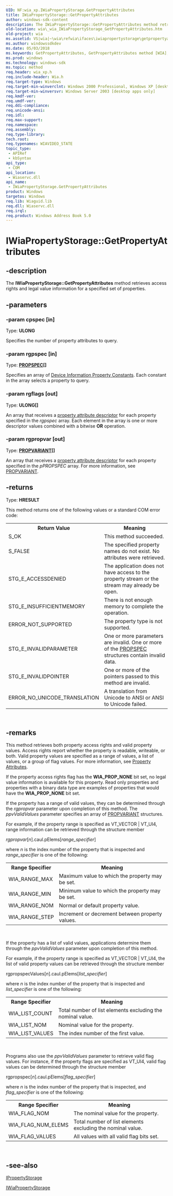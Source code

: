 ```yaml
---
UID: NF:wia_xp.IWiaPropertyStorage.GetPropertyAttributes
title: IWiaPropertyStorage::GetPropertyAttributes
author: windows-sdk-content
description: The IWiaPropertyStorage::GetPropertyAttributes method retrieves access rights and legal value information for a specified set of properties.
old-location: wia\_wia_IWiaPropertyStorage_GetPropertyAttributes.htm
old-project: wia
ms.assetid: VS|wia|~\wia\refwia\ifaces\iwiapropertystorage\getpropertyattributes.htm
ms.author: windowssdkdev
ms.date: 05/03/2018
ms.keywords: GetPropertyAttributes, GetPropertyAttributes method [WIA], GetPropertyAttributes method [WIA],IWiaPropertyStorage interface, IWiaPropertyStorage interface [WIA],GetPropertyAttributes method, IWiaPropertyStorage.GetPropertyAttributes, IWiaPropertyStorage::GetPropertyAttributes, _wia_IWiaPropertyStorage_GetPropertyAttributes, wia._wia_IWiaPropertyStorage_GetPropertyAttributes, wia_xp/IWiaPropertyStorage::GetPropertyAttributes
ms.prod: windows
ms.technology: windows-sdk
ms.topic: method
req.header: wia_xp.h
req.include-header: Wia.h
req.target-type: Windows
req.target-min-winverclnt: Windows 2000 Professional, Windows XP [desktop apps only]
req.target-min-winversvr: Windows Server 2003 [desktop apps only]
req.kmdf-ver: 
req.umdf-ver: 
req.ddi-compliance: 
req.unicode-ansi: 
req.idl: 
req.max-support: 
req.namespace: 
req.assembly: 
req.type-library: 
tech.root: 
req.typenames: WIAVIDEO_STATE
topic_type:
 - APIRef
 - kbSyntax
api_type:
 - COM
api_location:
 - Wiaservc.dll
api_name:
 - IWiaPropertyStorage.GetPropertyAttributes
product: Windows
targetos: Windows
req.lib: Wiaguid.lib
req.dll: Wiaservc.dll
req.irql: 
req.product: Windows Address Book 5.0
---
```


# IWiaPropertyStorage::GetPropertyAttributes


## -description


The <b>IWiaPropertyStorage::GetPropertyAttributes</b> method retrieves access rights and legal value information for a specified set of properties.


## -parameters




### -param cpspec [in]

Type: <b>ULONG</b>

Specifies the number of property attributes to query.


### -param rgpspec [in]

Type: <b><a href="https://msdn.microsoft.com/5bb3b9c6-ab82-498c-94f9-13a9ffa7452b">PROPSPEC</a>[]</b>

Specifies an array of <a href="https://msdn.microsoft.com/library/ms630186(v=VS.85).aspx">Device Information Property Constants</a>. Each constant in the array selects a property to query.


### -param rgflags [out]

Type: <b>ULONG[]</b>

An array that receives a <a href="https://msdn.microsoft.com/library/ms630184(v=VS.85).aspx">property attribute descriptor</a> for each property specified in the <i>rgpspec</i> array. Each element in the array is one or more descriptor values combined with a bitwise <b>OR</b> operation.


### -param rgpropvar [out]

Type: <b><a href="https://msdn.microsoft.com/e86cc279-826d-4767-8d96-fc8280060ea1">PROPVARIANT</a>[]</b>

An array that receives a <a href="https://msdn.microsoft.com/library/ms630184(v=VS.85).aspx">property attribute descriptor</a> for each property specified in the <i>pPROPSPEC</i> array. For more information, see <a href="https://msdn.microsoft.com/e86cc279-826d-4767-8d96-fc8280060ea1">PROPVARIANT</a>.


## -returns



Type: <b>HRESULT</b>

This method returns one of the following values or a standard COM error code:

<table class="clsStd">
<tr>
<th>Return Value</th>
<th>Meaning</th>
</tr>
<tr>
<td>S_OK</td>
<td>This method succeeded.</td>
</tr>
<tr>
<td>S_FALSE</td>
<td>The specified property names do not exist. No attributes were retrieved.</td>
</tr>
<tr>
<td>STG_E_ACCESSDENIED</td>
<td>The application does not have access to the property stream or the stream may already be open.</td>
</tr>
<tr>
<td>STG_E_INSUFFICIENTMEMORY</td>
<td>There is not enough memory to complete the operation.</td>
</tr>
<tr>
<td>ERROR_NOT_SUPPORTED</td>
<td>The property type is not supported.</td>
</tr>
<tr>
<td>STG_E_INVALIDPARAMETER</td>
<td>One or more parameters are invalid. One or more of the <a href="https://msdn.microsoft.com/5bb3b9c6-ab82-498c-94f9-13a9ffa7452b">PROPSPEC</a> structures contain invalid data.</td>
</tr>
<tr>
<td>STG_E_INVALIDPOINTER</td>
<td>One or more of the pointers passed to this method are invalid.</td>
</tr>
<tr>
<td>ERROR_NO_UNICODE_TRANSLATION</td>
<td>A translation from Unicode to ANSI or ANSI to Unicode failed.</td>
</tr>
</table>
 




## -remarks



This method retrieves both property access rights and valid property values. Access rights report whether the property is readable, writeable, or both. Valid property values are specified as a range of values, a list of values, or a group of flag values. For more information, see <a href="https://msdn.microsoft.com/library/ms630184(v=VS.85).aspx">Property Attributes</a>.

If the property access rights flag has the <b>WIA_PROP_NONE</b> bit set, no legal value information is available for this property. Read only properties and properties with a binary data type are examples of properties that would have the <b>WIA_PROP_NONE</b> bit set.

If the property has a range of valid values, they can be determined through the <i>rgpropvar</i> parameter upon completion of this method. The <i>ppvValidValues</i> parameter specifies an array of <a href="https://msdn.microsoft.com/e86cc279-826d-4767-8d96-fc8280060ea1">PROPVARIANT</a> structures. 

For example, if the property range is specified as VT_VECTOR | VT_UI4, range information can be retrieved through the structure member 

<i>rgpropvar</i>[<i>n</i>].caul.pElems[<i>range_specifier</i>]

where <i>n</i> is the index number of the property that is inspected and <i>range_specifier</i> is one of the following:

<table class="clsStd">
<tr>
<th>Range Specifier</th>
<th>Meaning</th>
</tr>
<tr>
<td>WIA_RANGE_MAX</td>
<td>Maximum value to which the property may be set.</td>
</tr>
<tr>
<td>WIA_RANGE_MIN</td>
<td>Minimum value to which the property may be set.</td>
</tr>
<tr>
<td>WIA_RANGE_NOM</td>
<td>Normal or default property value.</td>
</tr>
<tr>
<td>WIA_RANGE_STEP</td>
<td>Increment or decrement between property values.</td>
</tr>
</table>
 

If the property has a list of valid values, applications determine them through the <i>ppvValidValues</i> parameter upon completion of this method. 

For example, if the property range is specified as VT_VECTOR | VT_UI4, the list of valid property values can be retrieved through the structure member 

rgpropspecValues[<i>n</i>].caul.pElems[<i>list_specifier</i>]

where <i>n</i> is the index number of the property that is inspected and <i>list_specifier</i> is one of the following:

<table class="clsStd">
<tr>
<th>Range Specifier</th>
<th>Meaning</th>
</tr>
<tr>
<td>WIA_LIST_COUNT</td>
<td>Total number of list elements excluding the nominal value.</td>
</tr>
<tr>
<td>WIA_LIST_NOM</td>
<td>Nominal value for the property.</td>
</tr>
<tr>
<td>WIA_LIST_VALUES</td>
<td>The index number of the first value.</td>
</tr>
</table>
 

Programs also use the <i>ppvValidValues</i> parameter to retrieve valid flag values. For instance, if the property flags are specified as VT_UI4, valid flag values can be determined through the structure member 

rgpropspec[<i>n</i>].caul.pElems[<i>flag_specifier</i>]

where <i>n</i> is the index number of the property that is inspected, and <i>flag_specifier </i> is one of the following:

<table class="clsStd">
<tr>
<th>Range Specifier</th>
<th>Meaning</th>
</tr>
<tr>
<td>WIA_FLAG_NOM</td>
<td>The nominal value for the property.</td>
</tr>
<tr>
<td>WIA_FLAG_NUM_ELEMS</td>
<td>Total number of list elements excluding the nominal value.</td>
</tr>
<tr>
<td>WIA_FLAG_VALUES</td>
<td>All values with all valid flag bits set.</td>
</tr>
</table>
 




## -see-also




<a href="https://msdn.microsoft.com/c021f695-db54-4861-9f30-35a81d2dccd5">IPropertyStorage</a>



<a href="https://msdn.microsoft.com/library/ms629938(v=VS.85).aspx">IWiaPropertyStorage</a>
 

 

